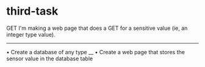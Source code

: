 # third-task
GET
I'm making a web page that does a GET
for a sensitive value (ie, an integer type
value).
___
• Create a database of any type
__
• Create a web page that stores the
sensor value in the database table
